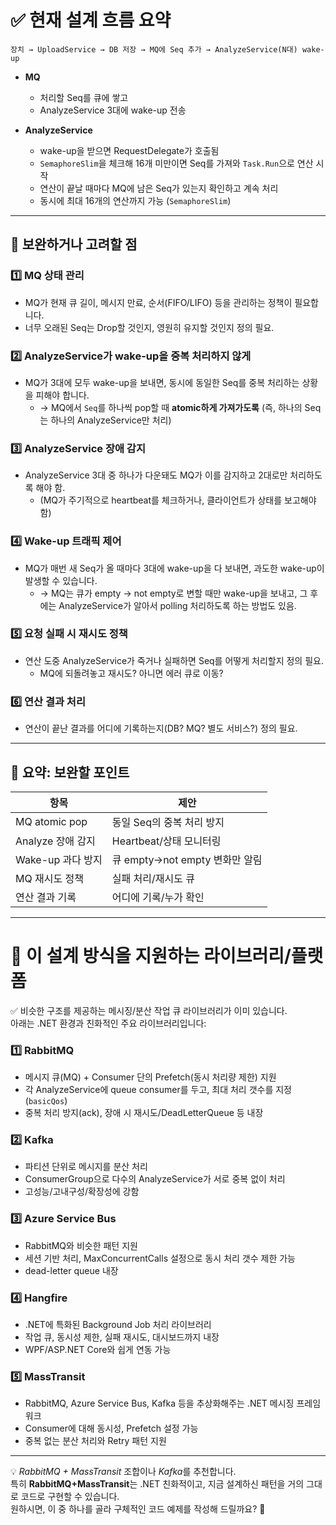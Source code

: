# ✅ 현재 설계 흐름 요약

```
장치 → UploadService → DB 저장 → MQ에 Seq 추가 → AnalyzeService(N대) wake-up
```

- **MQ**
  - 처리할 Seq를 큐에 쌓고
  - AnalyzeService 3대에 wake-up 전송

- **AnalyzeService**
  - wake-up을 받으면 RequestDelegate가 호출됨
  - `SemaphoreSlim`을 체크해 16개 미만이면 Seq를 가져와 `Task.Run`으로 연산 시작
  - 연산이 끝날 때마다 MQ에 남은 Seq가 있는지 확인하고 계속 처리
  - 동시에 최대 16개의 연산까지 가능 (`SemaphoreSlim`)

---

## 🩷 **보완하거나 고려할 점**

### 1️⃣ MQ 상태 관리
- MQ가 현재 큐 길이, 메시지 만료, 순서(FIFO/LIFO) 등을 관리하는 정책이 필요합니다.
- 너무 오래된 Seq는 Drop할 것인지, 영원히 유지할 것인지 정의 필요.

### 2️⃣ AnalyzeService가 wake-up을 중복 처리하지 않게
- MQ가 3대에 모두 wake-up을 보내면, 동시에 동일한 Seq를 중복 처리하는 상황을 피해야 합니다.
  - → MQ에서 `Seq`를 하나씩 pop할 때 **atomic하게 가져가도록** (즉, 하나의 Seq는 하나의 AnalyzeService만 처리)

### 3️⃣ AnalyzeService 장애 감지
- AnalyzeService 3대 중 하나가 다운돼도 MQ가 이를 감지하고 2대로만 처리하도록 해야 함.
  - (MQ가 주기적으로 heartbeat를 체크하거나, 클라이언트가 상태를 보고해야 함)

### 4️⃣ Wake-up 트래픽 제어
- MQ가 매번 새 Seq가 올 때마다 3대에 wake-up을 다 보내면, 과도한 wake-up이 발생할 수 있습니다.
  - → MQ는 큐가 empty → not empty로 변할 때만 wake-up을 보내고, 그 후에는 AnalyzeService가 알아서 polling 처리하도록 하는 방법도 있음.

### 5️⃣ 요청 실패 시 재시도 정책
- 연산 도중 AnalyzeService가 죽거나 실패하면 Seq를 어떻게 처리할지 정의 필요.
  - MQ에 되돌려놓고 재시도? 아니면 에러 큐로 이동?

### 6️⃣ 연산 결과 처리
- 연산이 끝난 결과를 어디에 기록하는지(DB? MQ? 별도 서비스?) 정의 필요.

---

## 📌 요약: 보완할 포인트
| 항목 | 제안 |
|---|---|
| MQ atomic pop | 동일 Seq의 중복 처리 방지 |
| Analyze 장애 감지 | Heartbeat/상태 모니터링 |
| Wake-up 과다 방지 | 큐 empty→not empty 변화만 알림 |
| MQ 재시도 정책 | 실패 처리/재시도 큐 |
| 연산 결과 기록 | 어디에 기록/누가 확인 |

---

# 🧰 이 설계 방식을 지원하는 라이브러리/플랫폼

✅ 비슷한 구조를 제공하는 메시징/분산 작업 큐 라이브러리가 이미 있습니다.  
아래는 .NET 환경과 친화적인 주요 라이브러리입니다:

### 1️⃣ **RabbitMQ**
- 메시지 큐(MQ) + Consumer 단의 Prefetch(동시 처리량 제한) 지원
- 각 AnalyzeService에 queue consumer를 두고, 최대 처리 갯수를 지정 (`basicQos`)
- 중복 처리 방지(ack), 장애 시 재시도/DeadLetterQueue 등 내장

### 2️⃣ **Kafka**
- 파티션 단위로 메시지를 분산 처리
- ConsumerGroup으로 다수의 AnalyzeService가 서로 중복 없이 처리
- 고성능/고내구성/확장성에 강함

### 3️⃣ **Azure Service Bus**
- RabbitMQ와 비슷한 패턴 지원
- 세션 기반 처리, MaxConcurrentCalls 설정으로 동시 처리 갯수 제한 가능
- dead-letter queue 내장

### 4️⃣ **Hangfire**
- .NET에 특화된 Background Job 처리 라이브러리
- 작업 큐, 동시성 제한, 실패 재시도, 대시보드까지 내장
- WPF/ASP.NET Core와 쉽게 연동 가능

### 5️⃣ **MassTransit**
- RabbitMQ, Azure Service Bus, Kafka 등을 추상화해주는 .NET 메시징 프레임워크
- Consumer에 대해 동시성, Prefetch 설정 가능
- 중복 없는 분산 처리와 Retry 패턴 지원

---

💡 *RabbitMQ + MassTransit* 조합이나 *Kafka*를 추천합니다.  
특히 **RabbitMQ+MassTransit**는 .NET 친화적이고, 지금 설계하신 패턴을 거의 그대로 코드로 구현할 수 있습니다.  
원하시면, 이 중 하나를 골라 구체적인 코드 예제를 작성해 드릴까요? 🚀

